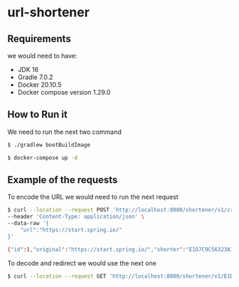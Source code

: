 # url-shortener

## Requirements
we would need to have:

- JDK 16
- Gradle 7.0.2
- Docker 20.10.5
- Docker compose version 1.29.0

## How to Run it
We need to run the next two command 
```bash
$ ./gradlew bootBuildImage

$ docker-compose up -d
```

## Example of the requests
To encode the URL we would need to run the next request
```bash
$ curl --location --request POST 'http://localhost:8080/shortener/v1/create' \
--header 'Content-Type: application/json' \
--data-raw '{
    "url":"https://start.spring.io/"
}'

{"id":1,"original":"https://start.spring.io/","shorter":"E1D7C9C56323A1549174427196722149","created":"2021-06-24T20:43:37.428+00:00"}%                                                                                                                                                     

```

To decode and redirect we would use the next one
```bash
$ curl --location --request GET 'http://localhost:8080/shortener/v1/E1D7C9C56323A1549174427196722149'
```
